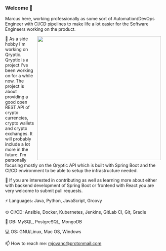 ### Welcome 👋

Marcus here, working professionally as some sort of Automation/DevOps Engineer with CI/CD pipelines to make life a lot easier for the Software Engineers working on the product.

<a href="https://aimeos.org/">
    <img src="https://raw.githubusercontent.com/mjovanc/qryptic/master/qryptic-logo.png" width="400" align="right">
</a>

🔭 As a side hobby I'm working on Qryptic. Qryptic is a project I've been working on for a while now. The project is about providing a good open REST API of crypto currencies,
crypto wallets and crypto exchanges. It will probably include a lot more in the future. I'm personally focusing mostly on the Qryptic API which is built with Spring Boot and
the CI/CD environment to be able to setup the infrastructure needed. 

🌱 If you are interested in contributing as well as learning more about either with backend development of Spring Boot or frontend with React you are very welcome
to submit pull requests. 

⚡ Languages: Java, Python, JavaScript, Groovy

⚙️ CI/CD: Ansible, Docker, Kubernetes, Jenkins, GitLab CI, Git, Gradle

💾 DB: MySQL, PostgreSQL, MongoDB

💻 OS: GNU/Linux, Mac OS, Windows

     

📫 How to reach me: mjovanc@protonmail.com 

<!--
**mjovanc/mjovanc** is a ✨ _special_ ✨ repository because its `README.md` (this file) appears on your GitHub profile.

Here are some ideas to get you started:


- 🌱 I’m currently learning ...
- 👯 I’m looking to collaborate on ...

- 💬 Ask me about ...

- 😄 Pronouns: ...
- ⚡ Fun fact: ...
-->

